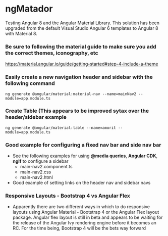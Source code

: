 # ngMatador
Testing Angular 8 and the Angular Material Library. This solution has been upgraded from the default Visual Studio Angular 6 templates to Angular 8 with Material 8.

### Be sure to following the material guide to make sure you add the correct themes, iconography, etc

https://material.angular.io/guide/getting-started#step-4-include-a-theme

### Easily create a new navigation header and sidebar with the following command
``` console
ng generate @angular/material:material-nav --name=mainNav2 --module=app.module.ts
```

### Create Table (This appears to be improved sytax over the header/sidebar example
``` console
ng generate @angular/material:table --name=amorit --module=app.module.ts
```

### Good example for configuring a fixed nav bar and side nav bar
- See the following examples for using **@media queries**, **Angular CDK**, **ngIf** to configure a sidebar
    - main-nav2.component.ts
    - main-nav2.css
    - main-nav2.html
- Good example of setting links on the header nav and sidebar navs


### Responsive Layouts - Bootstrap 4 vs Angular Flex
- Apparently there are two different ways in which to do responsive layouts using Angular Material - Bootstrap 4 or the Angular Flex layout package. Angular flex layout is still in beta and appears to be waiting for the release of the Angular Ivy rendering engine before it becomes an RC. For the time being, Bootstrap 4 will be the bets way forward

